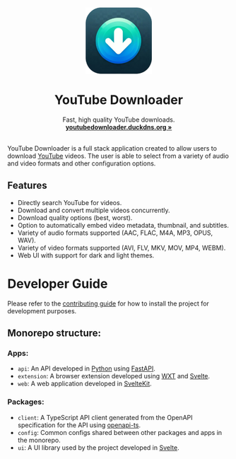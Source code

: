 <p align="center">
  <br />
  <img width="150" height="150" src="./apps/web/static/icon.png" alt="Logo">
  <h1 align="center"><b>YouTube Downloader</b></h1>
  <p align="center">
    Fast, high quality YouTube downloads.
    <br />
    <a href="https://youtubedownloader.duckdns.org"><strong>youtubedownloader.duckdns.org »</strong></a>
    <br />
    <br />
  </p>
</p>

YouTube Downloader is a full stack application created to allow users to download [YouTube](https://www.youtube.com/) videos. The user is able to select from a variety of audio and video formats and other configuration options.

## Features

- Directly search YouTube for videos.
- Download and convert multiple videos concurrently.
- Download quality options (best, worst).
- Option to automatically embed video metadata, thumbnail, and subtitles.
- Variety of audio formats supported (AAC, FLAC, M4A, MP3, OPUS, WAV).
- Variety of video formats supported (AVI, FLV, MKV, MOV, MP4, WEBM).
- Web UI with support for dark and light themes.

# Developer Guide

Please refer to the [contributing guide](CONTRIBUTING.md) for how to install the project for development purposes.

## Monorepo structure:

### Apps:

- `api`: An API developed in [Python](https://www.python.org/) using [FastAPI](https://fastapi.tiangolo.com/).
- `extension`: A browser extension developed using [WXT](https://wxt.dev/) and [Svelte](https://svelte.dev/).
- `web`: A web application developed in [SvelteKit](https://kit.svelte.dev/).

### Packages:

- `client`: A TypeScript API client generated from the OpenAPI specification for the API using [openapi-ts](https://github.com/hey-api/openapi-ts).
- `config`: Common configs shared between other packages and apps in the monorepo.
- `ui`: A UI library used by the project developed in [Svelte](https://svelte.dev/).
